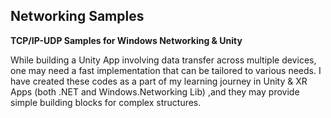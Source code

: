 ## Networking Samples
**TCP/IP-UDP Samples for Windows Networking &amp; Unity**

While building a Unity App involving data transfer across multiple devices, one may need a fast implementation that can be tailored to various needs. 
I have created these codes as a part of my learning journey in Unity & XR Apps (both .NET and Windows.Networking Lib) ,and they may provide simple building blocks for complex structures. 
